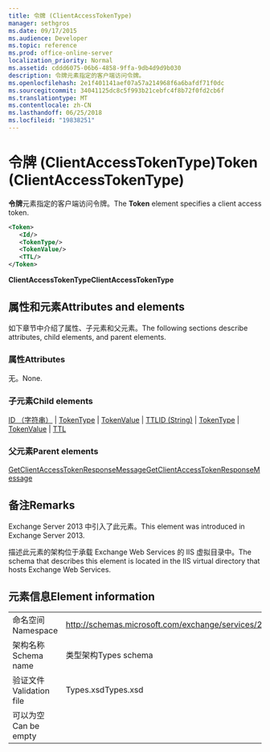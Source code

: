 ```yaml
---
title: 令牌 (ClientAccessTokenType)
manager: sethgros
ms.date: 09/17/2015
ms.audience: Developer
ms.topic: reference
ms.prod: office-online-server
localization_priority: Normal
ms.assetid: cddd6075-06b6-4858-9ffa-9db4d9d9b030
description: 令牌元素指定的客户端访问令牌。
ms.openlocfilehash: 2e1f401141aef07a57a214968f6a6bafdf71f0dc
ms.sourcegitcommit: 34041125dc8c5f993b21cebfc4f8b72f0fd2cb6f
ms.translationtype: MT
ms.contentlocale: zh-CN
ms.lasthandoff: 06/25/2018
ms.locfileid: "19838251"
---
```

# <a name="token-clientaccesstokentype"></a><span data-ttu-id="c7f7d-103">令牌 (ClientAccessTokenType)</span><span class="sxs-lookup"><span data-stu-id="c7f7d-103">Token (ClientAccessTokenType)</span></span>

<span data-ttu-id="c7f7d-104">**令牌**元素指定的客户端访问令牌。</span><span class="sxs-lookup"><span data-stu-id="c7f7d-104">The **Token** element specifies a client access token.</span></span> 
  
```XML
<Token>
   <Id/>
   <TokenType/>
   <TokenValue/>
   <TTL/>
</Token>
```

 <span data-ttu-id="c7f7d-105">**ClientAccessTokenType**</span><span class="sxs-lookup"><span data-stu-id="c7f7d-105">**ClientAccessTokenType**</span></span>
## <a name="attributes-and-elements"></a><span data-ttu-id="c7f7d-106">属性和元素</span><span class="sxs-lookup"><span data-stu-id="c7f7d-106">Attributes and elements</span></span>

<span data-ttu-id="c7f7d-107">如下章节中介绍了属性、子元素和父元素。</span><span class="sxs-lookup"><span data-stu-id="c7f7d-107">The following sections describe attributes, child elements, and parent elements.</span></span>
  
### <a name="attributes"></a><span data-ttu-id="c7f7d-108">属性</span><span class="sxs-lookup"><span data-stu-id="c7f7d-108">Attributes</span></span>

<span data-ttu-id="c7f7d-109">无。</span><span class="sxs-lookup"><span data-stu-id="c7f7d-109">None.</span></span>
  
### <a name="child-elements"></a><span data-ttu-id="c7f7d-110">子元素</span><span class="sxs-lookup"><span data-stu-id="c7f7d-110">Child elements</span></span>

<span data-ttu-id="c7f7d-111">[ID （字符串）](id-string.md) | [TokenType](tokentype.md) | [TokenValue](tokenvalue.md) | [TTL](ttl.md)</span><span class="sxs-lookup"><span data-stu-id="c7f7d-111">[ID (String)](id-string.md) | [TokenType](tokentype.md) | [TokenValue](tokenvalue.md) | [TTL](ttl.md)</span></span>
  
### <a name="parent-elements"></a><span data-ttu-id="c7f7d-112">父元素</span><span class="sxs-lookup"><span data-stu-id="c7f7d-112">Parent elements</span></span>

[<span data-ttu-id="c7f7d-113">GetClientAccessTokenResponseMessage</span><span class="sxs-lookup"><span data-stu-id="c7f7d-113">GetClientAccessTokenResponseMessage</span></span>](getclientaccesstokenresponsemessage.md)
  
## <a name="remarks"></a><span data-ttu-id="c7f7d-114">备注</span><span class="sxs-lookup"><span data-stu-id="c7f7d-114">Remarks</span></span>

<span data-ttu-id="c7f7d-115">Exchange Server 2013 中引入了此元素。</span><span class="sxs-lookup"><span data-stu-id="c7f7d-115">This element was introduced in Exchange Server 2013.</span></span>
  
<span data-ttu-id="c7f7d-116">描述此元素的架构位于承载 Exchange Web Services 的 IIS 虚拟目录中。</span><span class="sxs-lookup"><span data-stu-id="c7f7d-116">The schema that describes this element is located in the IIS virtual directory that hosts Exchange Web Services.</span></span>
  
## <a name="element-information"></a><span data-ttu-id="c7f7d-117">元素信息</span><span class="sxs-lookup"><span data-stu-id="c7f7d-117">Element information</span></span>

|||
|:-----|:-----|
|<span data-ttu-id="c7f7d-118">命名空间</span><span class="sxs-lookup"><span data-stu-id="c7f7d-118">Namespace</span></span>  <br/> |http://schemas.microsoft.com/exchange/services/2006/types  <br/> |
|<span data-ttu-id="c7f7d-119">架构名称</span><span class="sxs-lookup"><span data-stu-id="c7f7d-119">Schema name</span></span>  <br/> |<span data-ttu-id="c7f7d-120">类型架构</span><span class="sxs-lookup"><span data-stu-id="c7f7d-120">Types schema</span></span>  <br/> |
|<span data-ttu-id="c7f7d-121">验证文件</span><span class="sxs-lookup"><span data-stu-id="c7f7d-121">Validation file</span></span>  <br/> |<span data-ttu-id="c7f7d-122">Types.xsd</span><span class="sxs-lookup"><span data-stu-id="c7f7d-122">Types.xsd</span></span>  <br/> |
|<span data-ttu-id="c7f7d-123">可以为空</span><span class="sxs-lookup"><span data-stu-id="c7f7d-123">Can be empty</span></span>  <br/> ||
   


